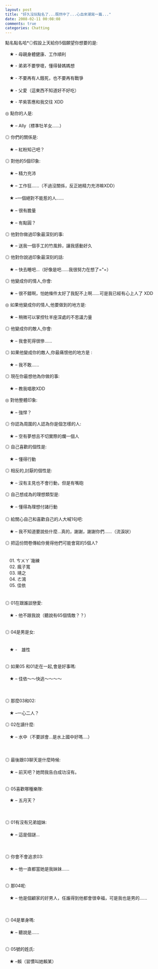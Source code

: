 ```yaml
---
layout: post
title: "好久沒玩點名了...既然中了...心血來潮寫一篇..."
date: 2008-02-11 00:08:08
comments: true
categories: Chatting
---
```


<p>點名點名哈*◎假設上天給你5個願望你想要的是:<br /><br />　★ - 母親身體健康、工作順利<br /><br />　★ - 弟弟不要學壞，懂得替媽媽想<br />　<br />　★ - 不要再有人餓死，也不要再有戰爭<br />　<br />　★ - 父愛（這東西不知道好不好吃）<br /><br />　★ - 芊紫答應和我交往 XDD<br /><br />◎ 點你的人是:<br />　<br />　★ – Ally（標準牡羊女......）<br /><br />◎ 你們的關係是:<br />　<br />　★ – 紅粉知己吧？<br /><br />◎ 對他的5個印象:<br />　<br />　★ – 精力充沛<br />　　　　 <br />　★ – 工作狂......（不過沒關係，反正她精力充沛嘛XDD）<br />　　　　<br />　★ –一個絕對不能惹的人...... <br />　　　 <br />　★ – 很有膽量<br />　　　　 <br />　★ – 有點圓？<br /><br />◎ 他對你做過印象最深刻的事:<br /><br />　★ – 送我一個手工的竹風鈴，讓我感動好久<br /><br />◎ 他對你說過印象最深刻的話:<br />　<br />　★ – 快去睡吧...（好像是吧......我很努力在想了=&quot;=）<br /><br />◎ 他變成你的情人,你會:<br />　<br />　★ – 很不錯啊，怕她條件太好了我配不上啊......可是我已經有心上人了 XDD<br /><br />◎ 如果他變成你的情人,他要做到的地方是:<br />　<br />　★ – 稍微可以掌控牡羊座深處的不思議力量<br /><br />◎ 他變成你的敵人,你會:<br />　<br />　★ – 我會死得很慘......<br /><br />◎ 如果他變成你的敵人,你最痛恨他的地方是 :　　　　　　　　　　 　<br />　<br />　★ – 我不敢......<br /><br />◎ 現在你最想他為你做的事:<br />　<br />　★ – 教我唱歌XDD<br /><br />◎ 對他整體印象:<br />　<br />　★ – 強悍？<br /><br />◎ 你認為周圍的人認為你是個怎樣的人:<br />　<br />　★ – 空有夢想且不切實際的爛一個人</p><p>◎ 自己喜歡的個性是:<br />　<br />　★ – 懂得行動<br /><br />◎ 相反的,討厭的個性是:<br />　<br />　★ – 沒有主見也不會行動，但是有嘴砲<br /><br />◎ 自己想成為的理想類型是:<br />　<br />　★ – 懂得為理想付諸行動<br />　<br />◎ 給關心自己和喜歡自己的人大喊1句吧:<br />　<br />　★ – 我不知道要說些什麼...真的，謝謝，謝謝你們......（流淚狀）<br /><br />◎ 把這份問卷傳給你覺得他們可能會寫的5個人? <br />　<br /><br />　01. ㄘㄨㄚˋ幾練<br />　02. 瘋子寬<br />　03. 靖之<br />　04. ㄜ鴻<br />　05. 佳依<br />　　<br /><br />◎ 01在跟誰談戀愛:<br />　<br />　★ - 他不跟我說（聽說有65個情敵？？）<br /><br /><br />◎ 04是男是女:<br /><br />　<br />　★ -　雄性<br /><br /><br />◎ 如果05 和01走在一起,會是好事嗎:<br />　<br />　★ – 佳依～～快逃～～～～<br /><br /><br /><br />◎ 那麼03和02:<br />　<br />　★ –一心二人？<br /><br />◎ 02在讀什麼:<br />　<br />　★ – 水中（不要誤會...是水上國中好嗎....）<br />　<br /><br /><br />◎ 最後跟03聊天是什麼時候:<br />　<br />　★ – 前天吧？她問我告白成功沒有。<br /><br /><br />◎ 05喜歡哪種樂隊:<br /><br />　★ – 五月天？<br /><br /><br /><br />◎ 01有沒有兄弟姐妹:<br />　<br />　★ – 這是個謎...<br /><br /><br /><br />◎ 你會不會追求03:<br />　<br />　★ – 他一直都當她是我妹妹...... <br /><br /><br />◎ 那04呢:<br />　<br />　★ – 他是個顧家的好男人，任誰得到他都會很幸福，可是我也是男的......<br /><br /><br /><br />◎ 04是單身嗎:<br />　<br />　★ – 聽說是......<br /><br /><br />◎ 05號的姓氏:<br />　<br />　★ –賴（習慣叫她賴某）</p>  
